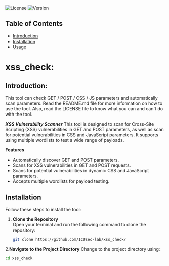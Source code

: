 ![License](https://img.shields.io/badge/license-MIT-blue)
![Version](https://img.shields.io/badge/version-1.0.0-blue)

## Table of Contents
- [Introduction](#introduction)
- [Installation](#installation)
- [Usage](#usage)

# xss_check:

## Introduction:
This tool can check GET / POST / CSS / JS parameters and automatically scan parameters. Read the README.md file for more information on how to use the tool. Also, read the LICENSE file to know what you can and can't do with the tool.

***XSS Vulnerability Scanner***
This tool is designed to scan for Cross-Site Scripting (XSS) vulnerabilities in GET and POST parameters, as well as scan for potential vulnerabilities in CSS and JavaScript parameters. It supports using multiple wordlists to test a wide range of payloads.

__Features__ 
- Automatically discover GET and POST parameters.
- Scans for XSS vulnerabilities in GET and POST requests.
- Scans for potential vulnerabilities in dynamic CSS and JavaScript parameters.
- Accepts multiple wordlists for payload testing.

## Installation
Follow these steps to install the tool:

1. **Clone the Repository**  
   Open your terminal and run the following command to clone the repository:
   ```bash
   git clone https://github.com/ICUsec-lab/xss_check/
   
2.**Navigate to the Project Directory**
Change to the project directory using:
  ```bash
cd xss_check



